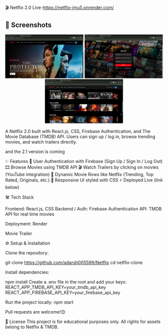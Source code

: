 🎬 Netflix 2.0
Live-https://netflix-jmu5.onrender.com/

## 📸 Screenshots  

<p align="center">
  <img src="./src/assets/home.png" alt="Home Page" width="250"/>
  <img src="./src/assets/Screenshot%20(187).png" alt="Login Page" width="250"/>
  <img src="./src/assets/list.png" alt="Trailer" width="250"/>
</p>

A Netflix 2.0 built with React.js, CSS, Firebase Authentication, and The Movie Database (TMDB) API.
Users can sign up / log in, browse trending movies, and watch trailers directly.

and the 2.1 version is coming

✨ Features
🔐 User Authentication with Firebase (Sign Up / Sign In / Log Out)
🎞️ Browse Movies using TMDB API
🎬 Watch Trailers by clicking on movies (YouTube integration)
🔎 Dynamic Movie Rows like Netflix (Trending, Top Rated, Originals, etc.)
🎨 Responsive UI styled with CSS
⚡ Deployed Live (link below)

🛠️ Tech Stack

Frontend: React.js, CSS
Backend / Auth: Firebase Authentication
API: TMDB API for real time movies

Deployment: Render

Movie Trailer

⚙️ Setup & Installation

Clone the repository:

git clone https://github.com/adarsh005599/Netflix
cd netflix-clone

Install dependencies:

npm install
Create a .env file in the root and add your keys:
REACT_APP_TMDB_API_KEY=your_tmdb_api_key
REACT_APP_FIREBASE_API_KEY=your_firebase_api_key

Run the project locally:
npm start

Pull requests are welcome!😊

📜 License
This project is for educational purposes only. All rights for assets belong to Netflix & TMDB.
